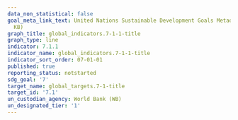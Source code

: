 ```yaml
---
data_non_statistical: false
goal_meta_link_text: United Nations Sustainable Development Goals Metadata (PDF 212
  KB)
graph_title: global_indicators.7-1-1-title
graph_type: line
indicator: 7.1.1
indicator_name: global_indicators.7-1-1-title
indicator_sort_order: 07-01-01
published: true
reporting_status: notstarted
sdg_goal: '7'
target_name: global_targets.7-1-title
target_id: '7.1'
un_custodian_agency: World Bank (WB)
un_designated_tier: '1'
---
```

